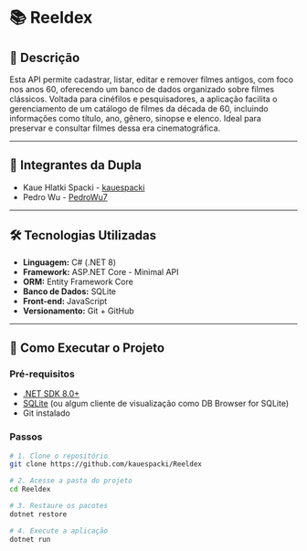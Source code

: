# 📚 Reeldex

## 🧾 Descrição

Esta API permite cadastrar, listar, editar e remover filmes antigos, com foco nos anos 60, oferecendo um banco de dados organizado sobre filmes clássicos.
Voltada para cinéfilos e pesquisadores, a aplicação facilita o gerenciamento de um catálogo de filmes da década de 60, incluindo informações como título, ano, gênero, sinopse e elenco. Ideal para preservar e consultar filmes dessa era cinematográfica.

---

## 👥 Integrantes da Dupla

- Kaue Hlatki Spacki - [kauespacki](https://github.com/kauespacki)
- Pedro Wu - [PedroWu7](https://github.com/PedroWu7)

---

## 🛠️ Tecnologias Utilizadas

- **Linguagem:** C# (.NET 8)
- **Framework:** ASP.NET Core - Minimal API
- **ORM:** Entity Framework Core
- **Banco de Dados:** SQLite
- **Front-end:** JavaScript
- **Versionamento:** Git + GitHub

---

## 🚀 Como Executar o Projeto

### Pré-requisitos

- [.NET SDK 8.0+](https://dotnet.microsoft.com/en-us/download)
- [SQLite](https://www.sqlite.org/download.html) (ou algum cliente de visualização como DB Browser for SQLite)
- Git instalado

### Passos

```bash
# 1. Clone o repositório
git clone https://github.com/kauespacki/Reeldex

# 2. Acesse a pasta do projeto
cd Reeldex

# 3. Restaure os pacotes
dotnet restore

# 4. Execute a aplicação
dotnet run
